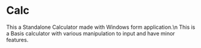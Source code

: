 # Calc
This a Standalone Calculator made with Windows form application.\n
This is a Basis calculator with various manipulation to input and have minor features.
